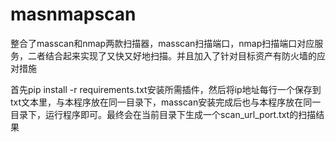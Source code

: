 # masnmapscan
整合了masscan和nmap两款扫描器，masscan扫描端口，nmap扫描端口对应服务，二者结合起来实现了又快又好地扫描。并且加入了针对目标资产有防火墙的应对措施

首先pip install -r requirements.txt安装所需插件，然后将ip地址每行一个保存到txt文本里，与本程序放在同一目录下，masscan安装完成后也与本程序放在同一目录下，运行程序即可。最终会在当前目录下生成一个scan_url_port.txt的扫描结果
